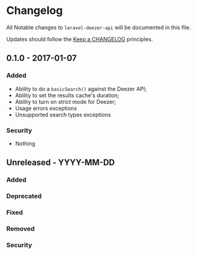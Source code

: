 # Changelog

All Notable changes to `laravel-deezer-api` will be documented in this file.

Updates should follow the [Keep a CHANGELOG](http://keepachangelog.com/) principles.

## 0.1.0 - 2017-01-07

### Added
- Ability to do a `basicSearch()` against the Deezer API;
- Ability to set the results cache's duration;
- Ability to turn on strict mode for Deezer;
- Usage errors exceptions
- Unsupported search types exceptions

### Security
- Nothing

## Unreleased - YYYY-MM-DD

### Added

### Deprecated

### Fixed

### Removed

### Security
